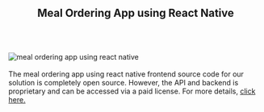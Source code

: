 <h2 style="text-align:center">Meal Ordering App using React Native</h2><br/><br/>

![meal ordering app using react native](https://admin.ninjascode.com/wp-content/uploads/2025/repoImages/martha/19.webp) <br/><br/>The meal ordering app using react native frontend source code for our solution is completely open source. However, the API and backend is proprietary and can be accessed via a paid license. For more details, <a href="https://enatega.com/?utm_source=github&utm_medium=repo&utm_campaign=martha-meal-ordering-app-using-react-native" target="_blank">click here.</a>
